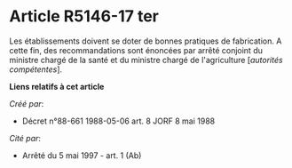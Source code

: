 # Article R5146-17 ter

Les établissements doivent se doter de bonnes pratiques de fabrication. A cette fin, des recommandations sont énoncées par
arrêté conjoint du ministre chargé de la santé et du ministre chargé de l'agriculture [*autorités compétentes*].

**Liens relatifs à cet article**

_Créé par_:

  - Décret n°88-661 1988-05-06 art. 8 JORF 8 mai 1988

_Cité par_:

  - Arrêté du 5 mai 1997 - art. 1 (Ab)
